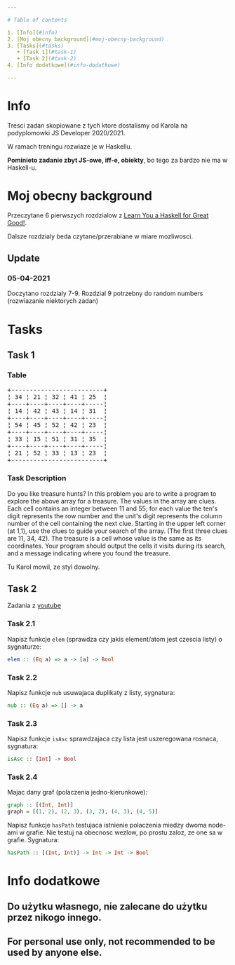 ```yaml
---

# Table of contents

1. [Info](#info)
2. [Moj obecny background](#moj-obecny-background)
3. [Tasks](#tasks)
   + [Task 1](#task-1)
   + [Task 2](#task-2)
4. [Info dodatkowe](#info-dodatkowe)

---
```


# Info

Tresci zadan skopiowane z tych ktore dostalismy od Karola na podyplomowki JS Developer 2020/2021.

W ramach treningu rozwiaze je w Haskellu.

**Pominieto zadanie zbyt JS-owe, iff-e, obiekty**, bo tego za bardzo nie ma w Haskell-u.


# Moj obecny background

Przeczytane 6 pierwszych rozdzialow z [Learn You a Haskell for Great Good!](http://learnyouahaskell.com/chapters).

Dalsze rozdzialy beda czytane/przerabiane w miare mozliwosci.

## Update

### 05-04-2021

Doczytano rozdzialy 7-9. Rozdzial 9 potrzebny do random numbers (rozwiazanie niektorych zadan)

# Tasks

## Task 1

### Table

<pre>
+-------------------------+
¦ 34 ¦ 21 ¦ 32 ¦ 41 ¦ 25  ¦
+----+----+----+----+-----¦
¦ 14 ¦ 42 ¦ 43 ¦ 14 ¦ 31  ¦
+----+----+----+----+-----¦
¦ 54 ¦ 45 ¦ 52 ¦ 42 ¦ 23  ¦
+----+----+----+----+-----¦
¦ 33 ¦ 15 ¦ 51 ¦ 31 ¦ 35  ¦
+----+----+----+----+-----¦
¦ 21 ¦ 52 ¦ 33 ¦ 13 ¦ 23  ¦
+-------------------------+
</pre>

### Task Description

Do you like treasure hunts? In this problem you are to write a program to explore the above array for a treasure. The values in the array are clues. Each cell contains an integer between 11 and 55; for each value the ten's digit represents the row number and the unit's digit represents the column number of the cell containing the next clue. Starting in the upper left corner (at 1,1), use the clues to guide your search of the array. (The first three clues are 11, 34, 42). The treasure is a cell whose value is the same as its coordinates. Your program should output the cells it visits during its search, and a message indicating where you found the treasure.

Tu Karol mowil, ze styl dowolny.

## Task 2

Zadania z [youtube](https://www.youtube.com/watch?v=Cxkqrg8FCt8&list=PLe7Ei6viL6jGp1Rfu0dil1JH1SHk9bgDV&index=5)

### Task 2.1

Napisz funkcje `elem` (sprawdza czy jakis element/atom jest czescia listy) o sygnaturze:

```haskell
elem :: (Eq a) => a -> [a] -> Bool
```

### Task 2.2

Napisz funkcje `nub` usuwajaca duplikaty z listy, sygnatura:

```haskell
nub :: (Eq a) => [] -> a
```

### Task 2.3

Napisz funkcje `isAsc` sprawdzajaca czy lista jest uszeregowana rosnaca, sygnatura:

```haskell
isAsc :: [Int] -> Bool
```

### Task 2.4

Majac dany graf (polaczenia jedno-kierunkowe):

```haskell
graph :: [(Int, Int)]
graph = [(1, 2), (2, 3), (3, 2), (4, 3), (4, 5)]
```

Napisz funkcje `hasPath` testujaca istnienie polaczenia miedzy dwoma node-ami w grafie.
Nie testuj na obecnosc wezlow, po prostu zaloz, ze one sa w grafie.
Sygnatura:

```haskell
hasPath :: [(Int, Int)] -> Int -> Int -> Bool
```

# Info dodatkowe

## Do użytku własnego, nie zalecane do użytku przez nikogo innego.

## For personal use only, not recommended to be used by anyone else.

